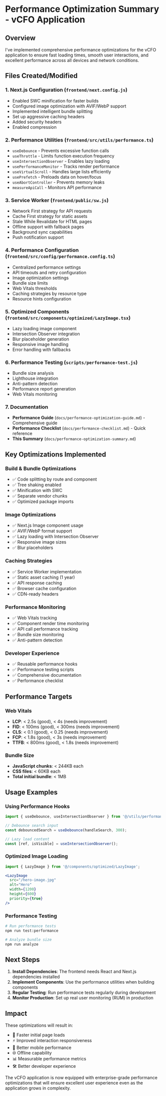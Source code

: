 # Performance Optimization Summary - vCFO Application

## Overview

I've implemented comprehensive performance optimizations for the vCFO application to ensure fast loading times, smooth user interactions, and excellent performance across all devices and network conditions.

## Files Created/Modified

### 1. **Next.js Configuration** (`frontend/next.config.js`)
- Enabled SWC minification for faster builds
- Configured image optimization with AVIF/WebP support
- Implemented intelligent bundle splitting
- Set up aggressive caching headers
- Added security headers
- Enabled compression

### 2. **Performance Utilities** (`frontend/src/utils/performance.ts`)
- `useDebounce` - Prevents excessive function calls
- `useThrottle` - Limits function execution frequency
- `useIntersectionObserver` - Enables lazy loading
- `usePerformanceMonitor` - Tracks render performance
- `useVirtualScroll` - Handles large lists efficiently
- `usePrefetch` - Preloads data on hover/focus
- `useAbortController` - Prevents memory leaks
- `measureApiCall` - Monitors API performance

### 3. **Service Worker** (`frontend/public/sw.js`)
- Network First strategy for API requests
- Cache First strategy for static assets
- Stale While Revalidate for HTML pages
- Offline support with fallback pages
- Background sync capabilities
- Push notification support

### 4. **Performance Configuration** (`frontend/src/config/performance.config.ts`)
- Centralized performance settings
- API timeouts and retry configuration
- Image optimization settings
- Bundle size limits
- Web Vitals thresholds
- Caching strategies by resource type
- Resource hints configuration

### 5. **Optimized Components** (`frontend/src/components/optimized/LazyImage.tsx`)
- Lazy loading image component
- Intersection Observer integration
- Blur placeholder generation
- Responsive image handling
- Error handling with fallbacks

### 6. **Performance Testing** (`scripts/performance-test.js`)
- Bundle size analysis
- Lighthouse integration
- Anti-pattern detection
- Performance report generation
- Web Vitals monitoring

### 7. **Documentation**
- **Performance Guide** (`docs/performance-optimization-guide.md`) - Comprehensive guide
- **Performance Checklist** (`docs/performance-checklist.md`) - Quick reference
- **This Summary** (`docs/performance-optimization-summary.md`)

## Key Optimizations Implemented

### Build & Bundle Optimizations
- ✅ Code splitting by route and component
- ✅ Tree shaking enabled
- ✅ Minification with SWC
- ✅ Separate vendor chunks
- ✅ Optimized package imports

### Image Optimizations
- ✅ Next.js Image component usage
- ✅ AVIF/WebP format support
- ✅ Lazy loading with Intersection Observer
- ✅ Responsive image sizes
- ✅ Blur placeholders

### Caching Strategies
- ✅ Service Worker implementation
- ✅ Static asset caching (1 year)
- ✅ API response caching
- ✅ Browser cache configuration
- ✅ CDN-ready headers

### Performance Monitoring
- ✅ Web Vitals tracking
- ✅ Component render time monitoring
- ✅ API call performance tracking
- ✅ Bundle size monitoring
- ✅ Anti-pattern detection

### Developer Experience
- ✅ Reusable performance hooks
- ✅ Performance testing scripts
- ✅ Comprehensive documentation
- ✅ Performance checklist

## Performance Targets

### Web Vitals
- **LCP**: < 2.5s (good), < 4s (needs improvement)
- **FID**: < 100ms (good), < 300ms (needs improvement)
- **CLS**: < 0.1 (good), < 0.25 (needs improvement)
- **FCP**: < 1.8s (good), < 3s (needs improvement)
- **TTFB**: < 800ms (good), < 1.8s (needs improvement)

### Bundle Size
- **JavaScript chunks**: < 244KB each
- **CSS files**: < 60KB each
- **Total initial bundle**: < 1MB

## Usage Examples

### Using Performance Hooks
```typescript
import { useDebounce, useIntersectionObserver } from '@/utils/performance';

// Debounce search input
const debouncedSearch = useDebounce(handleSearch, 300);

// Lazy load content
const [ref, isVisible] = useIntersectionObserver();
```

### Optimized Image Loading
```jsx
import { LazyImage } from '@/components/optimized/LazyImage';

<LazyImage
  src="/hero-image.jpg"
  alt="Hero"
  width={1200}
  height={600}
  priority={true}
/>
```

### Performance Testing
```bash
# Run performance tests
npm run test:performance

# Analyze bundle size
npm run analyze
```

## Next Steps

1. **Install Dependencies**: The frontend needs React and Next.js dependencies installed
2. **Implement Components**: Use the performance utilities when building components
3. **Regular Testing**: Run performance tests regularly during development
4. **Monitor Production**: Set up real user monitoring (RUM) in production

## Impact

These optimizations will result in:
- 🚀 Faster initial page loads
- ⚡ Improved interaction responsiveness
- 📱 Better mobile performance
- 🌐 Offline capability
- 📊 Measurable performance metrics
- 🛠️ Better developer experience

The vCFO application is now equipped with enterprise-grade performance optimizations that will ensure excellent user experience even as the application grows in complexity.